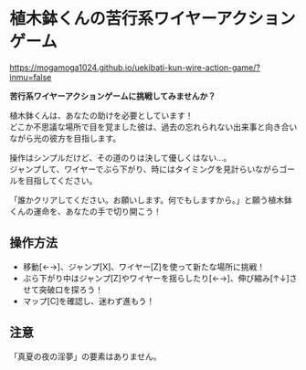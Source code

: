 
# 植木鉢くんの苦行系ワイヤーアクションゲーム

https://mogamoga1024.github.io/uekibati-kun-wire-action-game/?inmu=false

**苦行系ワイヤーアクションゲームに挑戦してみませんか？**

植木鉢くんは、あなたの助けを必要としています！  
どこか不思議な場所で目を覚ました彼は、過去の忘れられない出来事と向き合いながら光の彼方を目指します。

操作はシンプルだけど、その道のりは決して優しくはない…。  
ジャンプして、ワイヤーでぶら下がり、時にはタイミングを見計らいながらゴールを目指してください。

「誰かクリアしてください。お願いします。何でもしますから。」と願う植木鉢くんの運命を、あなたの手で切り開こう！

## 操作方法
- 移動[←→]、ジャンプ[X]、ワイヤー[Z]を使って新たな場所に挑戦！
- ぶら下がり中はジャンプ[Z]やワイヤーを揺らしたり[←→]、伸び縮み[↑↓]させて突破口を探ろう！
- マップ[C]を確認し、迷わず進もう！

## 注意

「真夏の夜の淫夢」の要素はありません。

